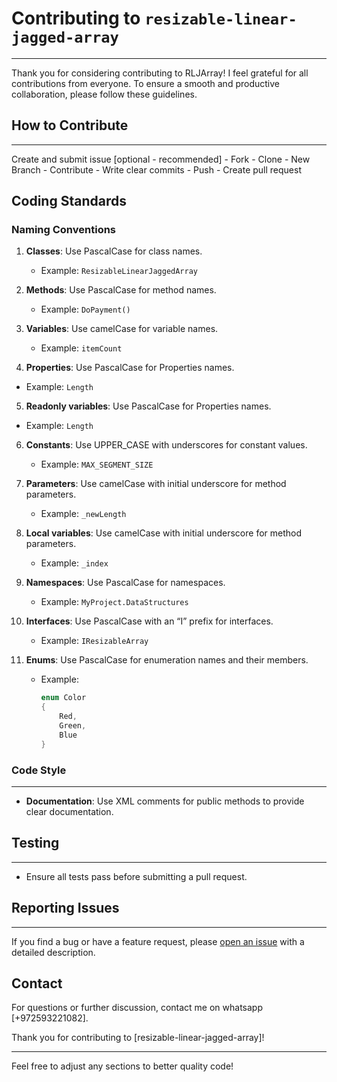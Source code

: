 ﻿# Contributing to `resizable-linear-jagged-array`
---
Thank you for considering contributing to RLJArray! I feel grateful for all contributions from everyone. To ensure a smooth and productive collaboration, please follow these guidelines.

## How to Contribute
---
Create and submit issue [optional - recommended] - Fork - Clone - New Branch - Contribute - Write clear commits - Push - Create pull request

## Coding Standards

### Naming Conventions

1. **Classes**: Use PascalCase for class names.
   - Example: `ResizableLinearJaggedArray`

2. **Methods**: Use PascalCase for method names.
   - Example: `DoPayment()`

3. **Variables**: Use camelCase for variable names.
   - Example: `itemCount`
  
4. **Properties**: Use PascalCase for Properties names.
- Example: `Length`

5. **Readonly variables**: Use PascalCase for Properties names.
- Example: `Length`
 
6. **Constants**: Use UPPER_CASE with underscores for constant values.
   - Example: `MAX_SEGMENT_SIZE`

7. **Parameters**: Use camelCase with initial underscore for method parameters.
   - Example: `_newLength`

7. **Local variables**: Use camelCase with initial underscore for method parameters.
   - Example: `_index`

6. **Namespaces**: Use PascalCase for namespaces.
   - Example: `MyProject.DataStructures`

7. **Interfaces**: Use PascalCase with an “I” prefix for interfaces.
   - Example: `IResizableArray`

8. **Enums**: Use PascalCase for enumeration names and their members.
   - Example: 
     ```csharp
     enum Color
     {
         Red,
         Green,
         Blue
     }
     ```

### Code Style
---
- **Documentation**: Use XML comments for public methods to provide clear documentation.

## Testing
---
- Ensure all tests pass before submitting a pull request.

## Reporting Issues
---
If you find a bug or have a feature request, please [open an issue](https://github.com/Deyaa22/resizable-linear-jagged-array/issues) with a detailed description.

## Contact

For questions or further discussion, contact me on whatsapp [+972593221082].

Thank you for contributing to [resizable-linear-jagged-array]!

---

Feel free to adjust any sections to better quality code!﻿
